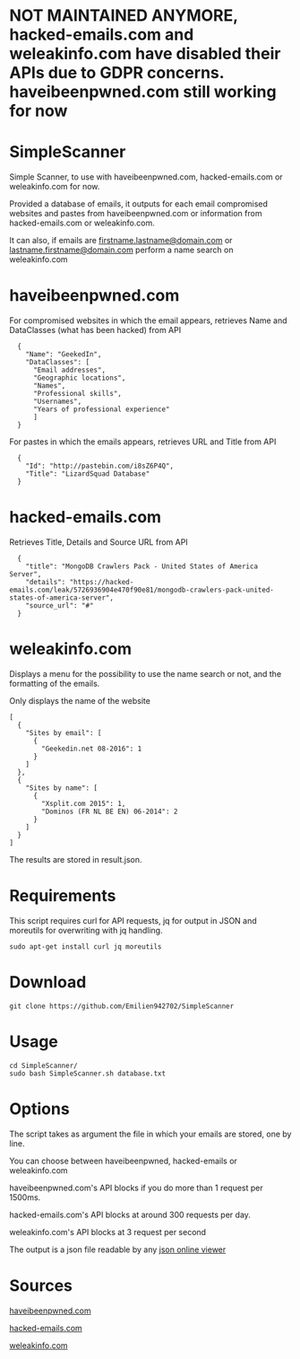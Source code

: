# NOT MAINTAINED ANYMORE, hacked-emails.com and weleakinfo.com have disabled their APIs due to GDPR concerns. haveibeenpwned.com still working for now

# SimpleScanner
Simple Scanner, to use with haveibeenpwned.com, hacked-emails.com or weleakinfo.com for now. 


Provided a database of emails, it outputs for each email compromised websites and pastes from haveibeenpwned.com or information from hacked-emails.com or weleakinfo.com. 


It can also, if emails are firstname.lastname@domain.com or lastname.firstname@domain.com perform a name search on weleakinfo.com

# haveibeenpwned.com

For compromised websites in which the email appears, retrieves Name and DataClasses (what has been hacked) from API
```
  {
    "Name": "GeekedIn",
    "DataClasses": [
      "Email addresses",
      "Geographic locations",
      "Names",
      "Professional skills",
      "Usernames",
      "Years of professional experience"
      ]
  }
```

For pastes in which the emails appears, retrieves URL and Title from API
```
  {
    "Id": "http://pastebin.com/i8sZ6P4Q",
    "Title": "LizardSquad Database"
  }
```

# hacked-emails.com

Retrieves Title, Details and Source URL from API
```
  {
    "title": "MongoDB Crawlers Pack - United States of America Server",
    "details": "https://hacked-emails.com/leak/5726936904e470f90e81/mongodb-crawlers-pack-united-states-of-america-server",
    "source_url": "#"
  }
```

# weleakinfo.com

Displays a menu for the possibility to use the name search or not, and the formatting of the emails.

Only displays the name of the website
```
[
  {
    "Sites by email": [
      {
        "Geekedin.net 08-2016": 1
      }
    ]
  },
  {
    "Sites by name": [
      {
        "Xsplit.com 2015": 1,
        "Dominos (FR NL BE EN) 06-2014": 2
      }
    ]
  }
]
```




The results are stored in result.json.


# Requirements

This script requires curl for API requests, jq for output in JSON and moreutils for overwriting with jq handling.
```
sudo apt-get install curl jq moreutils
```
# Download
```
git clone https://github.com/Emilien942702/SimpleScanner
```
# Usage
```
cd SimpleScanner/
sudo bash SimpleScanner.sh database.txt
```
# Options
The script takes as argument the file in which your emails are stored, one by line.

You can choose between haveibeenpwned, hacked-emails or weleakinfo.com

haveibeenpwned.com's API blocks if you do more than 1 request per 1500ms.

hacked-emails.com's API blocks at around 300 requests per day.

weleakinfo.com's API blocks at 3 request per second


The output is a json file readable by any [json online viewer](http://json.bloople.net/)

# Sources
[haveibeenpwned.com](https://haveibeenpwned.com/)

[hacked-emails.com](https://hacked-emails.com/)

[weleakinfo.com](https://weleakinfo.com)
